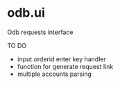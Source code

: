 # odb.ui
Odb requests interface


TO DO
- input.orderid enter key handler
- function for generate request link
- multiple accounts parsing
